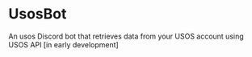 # UsosBot
An usos Discord bot that retrieves data from your USOS account using USOS API [in early development]
